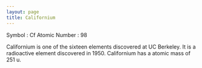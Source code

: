 ```yaml
---
layout: page
title: Californium
---
```


Symbol : Cf
Atomic Number : 98

Californium is one of the sixteen elements discovered at UC Berkeley.
It is a radioactive element discovered in 1950.
Californium has a atomic mass of 251 u.